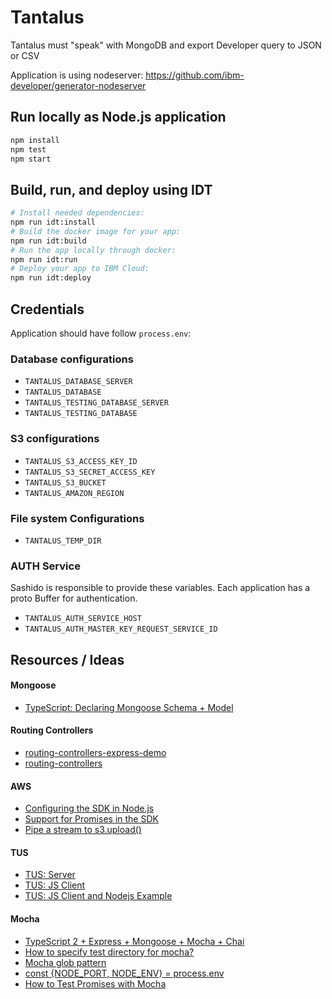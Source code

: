 # Tantalus

Tantalus must "speak" with MongoDB and export Developer query to JSON or CSV

Application is using nodeserver: https://github.com/ibm-developer/generator-nodeserver

## Run locally as Node.js application

```bash
npm install
npm test
npm start
```

## Build, run, and deploy using IDT

```bash
# Install needed dependencies:
npm run idt:install
# Build the docker image for your app:
npm run idt:build
# Run the app locally through docker:
npm run idt:run
# Deploy your app to IBM Cloud:
npm run idt:deploy
```

## Credentials

Application should have follow `process.env`: 

### Database configurations

 - `TANTALUS_DATABASE_SERVER`
 - `TANTALUS_DATABASE`
 - `TANTALUS_TESTING_DATABASE_SERVER`
 - `TANTALUS_TESTING_DATABASE`

### S3 configurations

 - `TANTALUS_S3_ACCESS_KEY_ID`
 - `TANTALUS_S3_SECRET_ACCESS_KEY`
 - `TANTALUS_S3_BUCKET`
 - `TANTALUS_AMAZON_REGION`

 ### File system Configurations
 - `TANTALUS_TEMP_DIR`

 ### AUTH Service

Sashido is responsible to provide these variables.
Each application has a proto Buffer for authentication.

 - `TANTALUS_AUTH_SERVICE_HOST`
 - `TANTALUS_AUTH_MASTER_KEY_REQUEST_SERVICE_ID`

## Resources / Ideas

#### Mongoose
- [TypeScript: Declaring Mongoose Schema + Model](https://brianflove.com/2016/10/04/typescript-declaring-mongoose-schema-model/)


#### Routing Controllers

- [routing-controllers-express-demo](https://github.com/pleerock/routing-controllers-express-demo)
- [routing-controllers](https://github.com/typestack/routing-controllers)

#### AWS

- [Configuring the SDK in Node.js](http://docs.amazonaws.cn/en_us/AWSJavaScriptSDK/guide/node-configuring.html)
- [Support for Promises in the SDK](https://aws.amazon.com/blogs/developer/support-for-promises-in-the-sdk/)
- [Pipe a stream to s3.upload()](https://stackoverflow.com/questions/37336050/pipe-a-stream-to-s3-upload/37366093#37366093)

#### TUS

- [TUS: Server](https://github.com/tus/tus-node-server)
- [TUS: JS Client](https://github.com/tus/tus-js-client)
- [TUS: JS Client and Nodejs Example](https://github.com/tus/tus-js-client/blob/master/demo/node.js)

#### Mocha

- [TypeScript 2 + Express + Mongoose + Mocha + Chai](https://brianflove.com/2016/11/11/typescript-2-express-mongoose-mocha-chai/)
- [How to specify test directory for mocha?](https://stackoverflow.com/questions/10753288/how-to-specify-test-directory-for-mocha)
- [Mocha glob pattern](https://remarkablemark.org/blog/2017/02/07/mocha-glob-pattern/)
- [const {NODE_PORT, NODE_ENV} = process.env](https://medium.com/@maxcbc/mocking-environment-variables-in-node-js-a17a416e127c)
- [How to Test Promises with Mocha](https://wietse.loves.engineering/testing-promises-with-mocha-90df8b7d2e35)


